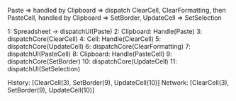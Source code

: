 Paste => handled by Clipboard => dispatch ClearCell, ClearFormatting, then PasteCell, handled by Clipboard =>
SetBorder, UpdateCell => SetSelection

1: Spreadsheet -> dispatchUI(Paste)
2: Clipboard: Handle(Paste)
3: dispatchCore(ClearCell)
4: Cell: Handle(ClearCell)
5: dispatchCore(UpdateCell)
6: dispatchCore(ClearFormatting)
7: dispatchUI(PasteCell)
8: Clipboard: Handle(PasteCell)
9: dispatchCore(SetBorder)
10: dispatchCore(UpdateCell)
11: dispatchUI(SetSelection)

History: [ClearCell(3), SetBorder(9), UpdateCell(10)]
Network: [ClearCell(3), SetBorder(9), UpdateCell(10)]
